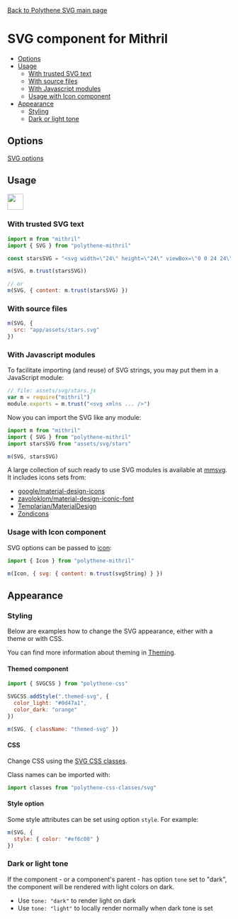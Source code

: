 [Back to Polythene SVG main page](../svg.md)

# SVG component for Mithril

<!-- MarkdownTOC autolink="true" autoanchor="true" bracket="round" -->

- [Options](#options)
- [Usage](#usage)
  - [With trusted SVG text](#with-trusted-svg-text)
  - [With source files](#with-source-files)
  - [With Javascript modules](#with-javascript-modules)
  - [Usage with Icon component](#usage-with-icon-component)
- [Appearance](#appearance)
  - [Styling](#styling)
  - [Dark or light tone](#dark-or-light-tone)

<!-- /MarkdownTOC -->

<a name="options"></a>
## Options

[SVG options](../svg.md)


<a name="usage"></a>
## Usage

<a href="https://jsfiddle.net/ArthurClemens/wu1v74yk/" target="_blank"><img src="https://arthurclemens.github.io/assets/polythene/docs/try-out-green.gif" height="36" /></a>


<a name="with-trusted-svg-text"></a>
### With trusted SVG text

~~~javascript
import m from "mithril"
import { SVG } from "polythene-mithril"

const starsSVG = "<svg width=\"24\" height=\"24\" viewBox=\"0 0 24 24\"><path d=\"M11.99 2C6.47 2 2 6.48 2 12s4.47 10 9.99 10C17.52 22 22 17.52 22 12S17.52 2 11.99 2zm4.24 16L12 15.45 7.77 18l1.12-4.81-3.73-3.23 4.92-.42L12 5l1.92 4.53 4.92.42-3.73 3.23L16.23 18z\"/></svg>"

m(SVG, m.trust(starsSVG))

// or
m(SVG, { content: m.trust(starsSVG) })
~~~

<a name="with-source-files"></a>
### With source files

~~~javascript
m(SVG, {
  src: "app/assets/stars.svg"
})
~~~

<a name="with-javascript-modules"></a>
### With Javascript modules

To facilitate importing (and reuse) of SVG strings, you may put them in a JavaScript module:

~~~javascript
// file: assets/svg/stars.js
var m = require("mithril")
module.exports = m.trust("<svg xmlns ... />")
~~~

Now you can import the SVG like any module:

~~~javascript
import m from "mithril"
import { SVG } from "polythene-mithril"
import starsSVG from "assets/svg/stars"

m(SVG, starsSVG)
~~~

A large collection of such ready to use SVG modules is available at [mmsvg](https://github.com/ArthurClemens/mmsvg). It includes icons sets from:

* [google/material-design-icons](https://github.com/google/material-design-icons)
* [zavoloklom/material-design-iconic-font](https://github.com/zavoloklom/material-design-iconic-font)
* [Templarian/MaterialDesign](https://github.com/Templarian/MaterialDesign)
* [Zondicons](http://www.zondicons.com)


<a name="usage-with-icon-component"></a>
### Usage with Icon component

SVG options can be passed to [icon](../icon.md):

~~~javascript
import { Icon } from "polythene-mithril"

m(Icon, { svg: { content: m.trust(svgString) } })
~~~


<a name="appearance"></a>
## Appearance

<a name="styling"></a>
### Styling

Below are examples how to change the SVG appearance, either with a theme or with CSS.

You can find more information about theming in  [Theming](../../theming.md).

#### Themed component

~~~javascript
import { SVGCSS } from "polythene-css"

SVGCSS.addStyle(".themed-svg", {
  color_light: "#0d47a1",
  color_dark: "orange"
})

m(SVG, { className: "themed-svg" })
~~~

#### CSS

Change CSS using the [SVG CSS classes](../../../packages/polythene-css-classes/svg.js).

Class names can be imported with:

~~~javascript
import classes from "polythene-css-classes/svg"
~~~

#### Style option

Some style attributes can be set using option `style`. For example:

~~~javascript
m(SVG, {
  style: { color: "#ef6c00" }
})
~~~

<a name="dark-or-light-tone"></a>
### Dark or light tone

If the component - or a component's parent - has option `tone` set to "dark", the component will be rendered with light colors on dark. 

* Use `tone: "dark"` to render light on dark
* Use `tone: "light"` to locally render normally when dark tone is set


